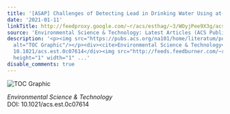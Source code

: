 ```yaml
---
title: '[ASAP] Challenges of Detecting Lead in Drinking Water Using at-Home Test Kits'
date: '2021-01-11'
linkTitle: http://feedproxy.google.com/~r/acs/esthag/~3/WOyjPee9X3g/acs.est.0c07614
source: 'Environmental Science & Technology: Latest Articles (ACS Publications)'
description: '<p><img src="https://pubs.acs.org/na101/home/literatum/publisher/achs/journals/content/esthag/0/esthag.ahead-of-print/acs.est.0c07614/20210111/images/medium/es0c07614_0006.gif"
  alt="TOC Graphic"/></p><div><cite>Environmental Science & Technology</cite></div><div>DOI:
  10.1021/acs.est.0c07614</div><img src="http://feeds.feedburner.com/~r/acs/esthag/~4/WOyjPee9X3g"
  height="1" width="1" ...'
disable_comments: true
---
```

<p><img src="https://pubs.acs.org/na101/home/literatum/publisher/achs/journals/content/esthag/0/esthag.ahead-of-print/acs.est.0c07614/20210111/images/medium/es0c07614_0006.gif" alt="TOC Graphic"/></p><div><cite>Environmental Science & Technology</cite></div><div>DOI: 10.1021/acs.est.0c07614</div><img src="http://feeds.feedburner.com/~r/acs/esthag/~4/WOyjPee9X3g" height="1" width="1" ...